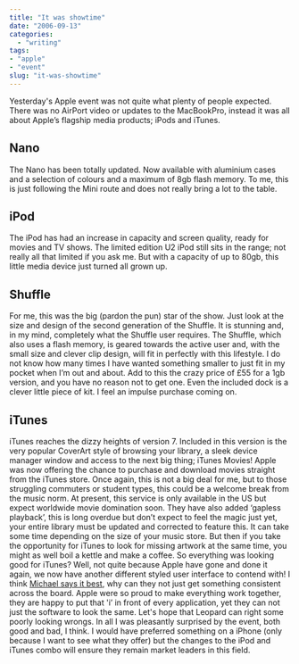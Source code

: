 ```yaml
---
title: "It was showtime"
date: "2006-09-13"
categories:
  - "writing"
tags:
- "apple"
- "event"
slug: "it-was-showtime"
---
```


 <!-- [![ipod family][image-1]][1] -->

Yesterday's Apple event was not quite what plenty of people expected. There was no AirPort video or updates to the MacBookPro, instead it was all about Apple’s flagship media products; iPods and iTunes.

## Nano

The Nano has been totally updated. Now available with aluminium cases and a selection of colours and a maximum of 8gb flash memory. To me, this is just following the Mini route and does not really bring a lot to the table.

## iPod

The iPod has had an increase in capacity and screen quality, ready for movies and TV shows. The limited edition U2 iPod still sits in the range; not really all that limited if you ask me. But with a capacity of up to 80gb, this little media device just turned all grown up.

## Shuffle

 <!-- [![shuffle][image-2]][2] -->
For me, this was the big (pardon the pun) star of the show. Just look at the size and design of the second generation of the Shuffle. It is stunning and, in my mind, completely what the Shuffle user requires. The Shuffle, which also uses a flash memory, is geared towards the active user and, with the small size and clever clip design, will fit in perfectly with this lifestyle. I do not know how many times I have wanted something smaller to just fit in my pocket when I’m out and about. Add to this the crazy price of £55 for a 1gb version, and you have no reason not to get one. Even the included dock is a clever little piece of kit. I feel an impulse purchase coming on.

## iTunes

iTunes reaches the dizzy heights of version 7. Included in this version is the very popular CoverArt style of browsing your library, a sleek device manager window and access to the next big thing; iTunes Movies! Apple was now offering the chance to purchase and download movies straight from the iTunes store. Once again, this is not a big deal for me, but to those struggling commuters or student types, this could be a welcome break from the music norm. At present, this service is only available in the US but expect worldwide movie domination soon. They have also added ‘gapless playback’, this is long overdue but don’t expect to feel the magic just yet, your entire library must be updated and corrected to feature this. It can take some time depending on the size of your music store. But then if you take the opportunity for iTunes to look for missing artwork at the same time, you might as well boil a kettle and make a coffee. So everything was looking good for iTunes? Well, not quite because Apple have gone and done it again, we now have another different styled user interface to contend with! I think [Michael says it best](https://binarybonsai.com/archives/2006/09/13/itunes-ui-improvements/), why can they not just get something consistent across the board. Apple were so proud to make everything work together, they are happy to put that 'i’ in front of every application, yet they can not just the software to look the same. Let's hope that Leopard can right some poorly looking wrongs. In all I was pleasantly surprised by the event, both good and bad, I think. I would have preferred something on a iPhone (only because I want to see what they offer) but the changes to the iPod and iTunes combo will ensure they remain market leaders in this field.
